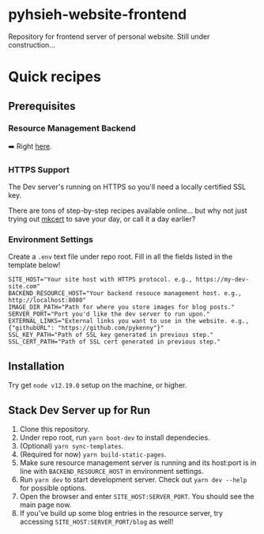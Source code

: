 # pyhsieh-website-frontend

Repository for frontend server of personal website. Still under construction...

# Quick recipes

## Prerequisites

### Resource Management Backend

➡️ Right [here](https://github.com/pykenny/pyhsieh-website-backend).

### HTTPS Support

The Dev server's running on HTTPS so you'll need a locally certified SSL key.

There are tons of step-by-step recipes available online... but why not just trying out [mkcert](https://github.com/FiloSottile/mkcert) to save your day, or call it a day earlier?

### Environment Settings

Create a `.env` text file under repo root. Fill in all the fields listed in the template below!

```text
SITE_HOST="Your site host with HTTPS protocol. e.g., https://my-dev-site.com"
BACKEND_RESOURCE_HOST="Your backend resouce management host. e.g., http://localhost:8080"
IMAGE_DIR_PATH="Path for where you store images for blog posts."
SERVER_PORT="Port you'd like the dev server to run upon."
EXTERNAL_LINKS="External links you want to use in the website. e.g., {"githubURL": "https://github.com/pykenny"}"
SSL_KEY_PATH="Path of SSL key generated in previous step."
SSL_CERT_PATH="Path of SSL cert generated in previous step."
```

## Installation

Try get `node v12.19.0` setup on the machine, or higher.

## Stack Dev Server up for Run

1. Clone this repository.
2. Under repo root, run `yarn boot-dev` to install dependecies.
3. (Optional) `yarn sync-templates`.
4. (Required for now) `yarn build-static-pages`.
5. Make sure resource management server is running and its host:port is in line with `BACKEND_RESOURCE_HOST` in environment settings.
6. Run `yarn dev` to start development server. Check out `yarn dev --help` for possible options.
7. Open the browser and enter `SITE_HOST:SERVER_PORT`. You should see the main page now.
8. If you've build up some blog entries in the resource server, try accessing `SITE_HOST:SERVER_PORT/blog` as well!
